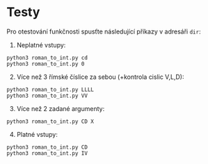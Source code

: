 # Testy

Pro otestování funkčnosti spusťte následující příkazy v adresáři `dir`:


1. Neplatné vstupy:
```
python3 roman_to_int.py cd
python3 roman_to_int.py 0
```
2. Více než 3 římské číslice za sebou (+kontrola cislic V,L,D): 
```
python3 roman_to_int.py LLLL
python3 roman_to_int.py VV
```
3. Více než 2 zadané argumenty: 
```
python3 roman_to_int.py CD X
```
4. Platné vstupy:
```
python3 roman_to_int.py CD
python3 roman_to_int.py IV

```
